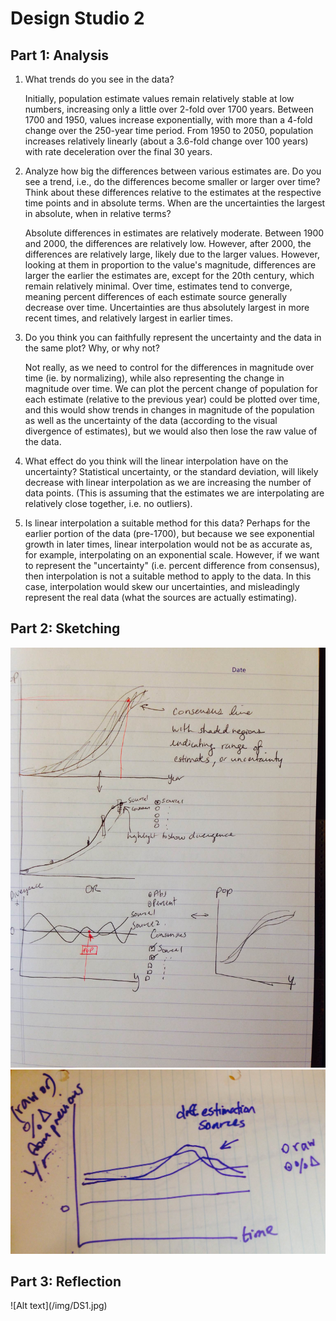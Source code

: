 <h1>Design Studio 2</h1>
<h2>Part 1: Analysis</h2>

1. What trends do you see in the data?
	
	Initially, population estimate values remain relatively stable at low numbers, increasing only a little over 2-fold over 1700 years. Between 1700 and 1950, values increase exponentially, with more than a 4-fold change over the 250-year time period. From 1950 to 2050, population increases relatively linearly (about a 3.6-fold change over 100 years) with rate deceleration over the final 30 years. 

2. Analyze how big the differences between various estimates are. Do you see a trend, i.e., do the differences become smaller or larger over time? Think about these differences relative to the estimates at the respective time points and in absolute terms. When are the uncertainties the largest in absolute, when in relative terms?

	Absolute differences in estimates are relatively moderate. Between 1900 and 2000, the differences are relatively low. However, after 2000, the differences are relatively large, likely due to the larger values. However, looking at them in proportion to the value's magnitude, differences are larger the earlier the estimates are, except for the 20th century, which remain relatively minimal. Over time, estimates tend to converge, meaning percent differences of each estimate source generally decrease over time. Uncertainties are thus absolutely largest in more recent times, and relatively largest in earlier times.

4. Do you think you can faithfully represent the uncertainty and the data in the same plot? Why, or why not? 

	Not really, as we need to control for the differences in magnitude over time (ie. by normalizing), while also representing the change in magnitude over time. We can plot the percent change of population for each estimate (relative to the previous year) could be plotted over time, and this would show trends in changes in magnitude of the population as well as the uncertainty of the data (according to the visual divergence of estimates), but we would also then lose the raw value of the data.	 

5. What effect do you think will the linear interpolation have on the uncertainty? 
	Statistical uncertainty, or the standard deviation, will likely decrease with linear interpolation as we are increasing the number of data points. (This is assuming that the estimates we are interpolating are relatively close together, i.e. no outliers).

6. Is linear interpolation a suitable method for this data?
	Perhaps for the earlier portion of the data (pre-1700), but because we see exponential growth in later times, linear interpolation would not be as accurate as, for example, interpolating on an exponential scale. However, if we want to represent the "uncertainty" (i.e. percent difference from consensus), then interpolation is not a suitable method to apply to the data. In this case, interpolation would skew our uncertainties, and misleadingly represent the real data (what the sources are actually estimating).
	

<h2>Part 2: Sketching</h2>

![Alt text](/Problem2/differenceGraph.png)
![Alt text](/img/DS2.jpg)



<h2>Part 3: Reflection</h2>
![Alt text](/img/DS1.jpg)

